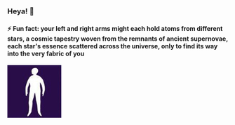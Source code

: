 ### Heya! 👋  

#### ⚡ Fun fact: your left and right arms might each hold atoms from different stars, a cosmic tapestry woven from the remnants of ancient supernovae, each star's essence scattered across the universe, only to find its way into the very fabric of you

![into_abyss](./into_abyss.gif)
